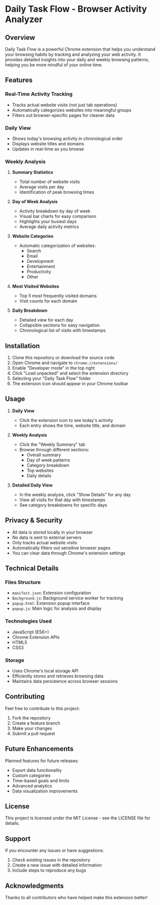 # Daily Task Flow - Browser Activity Analyzer

## Overview
Daily Task Flow is a powerful Chrome extension that helps you understand your browsing habits by tracking and analyzing your web activity. It provides detailed insights into your daily and weekly browsing patterns, helping you be more mindful of your online time.

## Features

### Real-Time Activity Tracking
- Tracks actual website visits (not just tab operations)
- Automatically categorizes websites into meaningful groups
- Filters out browser-specific pages for cleaner data

### Daily View
- Shows today's browsing activity in chronological order
- Displays website titles and domains
- Updates in real-time as you browse

### Weekly Analysis
1. **Summary Statistics**
   - Total number of website visits
   - Average visits per day
   - Identification of peak browsing times

2. **Day of Week Analysis**
   - Activity breakdown by day of week
   - Visual bar charts for easy comparison
   - Highlights your busiest days
   - Average daily activity metrics

3. **Website Categories**
   - Automatic categorization of websites:
     - Search
     - Email
     - Development
     - Entertainment
     - Productivity
     - Other

4. **Most Visited Websites**
   - Top 5 most frequently visited domains
   - Visit counts for each domain

5. **Daily Breakdown**
   - Detailed view for each day
   - Collapsible sections for easy navigation
   - Chronological list of visits with timestamps

## Installation

1. Clone this repository or download the source code
2. Open Chrome and navigate to `chrome://extensions/`
3. Enable "Developer mode" in the top right
4. Click "Load unpacked" and select the extension directory
5. Selecting your "Daily Task Flow" folder
6. The extension icon should appear in your Chrome toolbar

## Usage

1. **Daily View**
   - Click the extension icon to see today's activity
   - Each entry shows the time, website title, and domain

2. **Weekly Analysis**
   - Click the "Weekly Summary" tab
   - Browse through different sections:
     - Overall summary
     - Day of week patterns
     - Category breakdown
     - Top websites
     - Daily details

3. **Detailed Daily View**
   - In the weekly analysis, click "Show Details" for any day
   - View all visits for that day with timestamps
   - See category breakdowns for specific days

## Privacy & Security

- All data is stored locally in your browser
- No data is sent to external servers
- Only tracks actual website visits
- Automatically filters out sensitive browser pages
- You can clear data through Chrome's extension settings

## Technical Details

### Files Structure
- `manifest.json`: Extension configuration
- `Background.js`: Background service worker for tracking
- `popup.html`: Extension popup interface
- `popup.js`: Main logic for analysis and display

### Technologies Used
- JavaScript (ES6+)
- Chrome Extension APIs
- HTML5
- CSS3

### Storage
- Uses Chrome's local storage API
- Efficiently stores and retrieves browsing data
- Maintains data persistence across browser sessions

## Contributing

Feel free to contribute to this project:
1. Fork the repository
2. Create a feature branch
3. Make your changes
4. Submit a pull request

## Future Enhancements

Planned features for future releases:
- Export data functionality
- Custom categories
- Time-based goals and limits
- Advanced analytics
- Data visualization improvements


## License

This project is licensed under the MIT License - see the LICENSE file for details.

## Support

If you encounter any issues or have suggestions:
1. Check existing issues in the repository
2. Create a new issue with detailed information
3. Include steps to reproduce any bugs

## Acknowledgments

Thanks to all contributors who have helped make this extension better!
